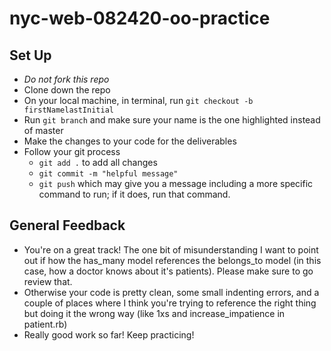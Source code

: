 # nyc-web-082420-oo-practice

## Set Up
- *Do not fork this repo*
- Clone down the repo
- On your local machine, in terminal, run `git checkout -b firstNamelastInitial`
- Run `git branch` and make sure your name is the one highlighted instead of master
- Make the changes to your code for the deliverables
- Follow your git process
    - `git add .` to add all changes
    - `git commit -m "helpful message"`
    - `git push` which may give you a message including a more specific command to run; if it does, run that command. 


## General Feedback
- You're on a great track! The one bit of misunderstanding I want to point out if how the has_many model references the belongs_to model (in this case, how a doctor knows about it's patients). Please make sure to go review that. 
- Otherwise your code is pretty clean, some small indenting errors, and a couple of places where I think you're trying to reference the right thing but doing it the wrong way (like 1xs and increase_impatience in patient.rb)
- Really good work so far! Keep practicing! 